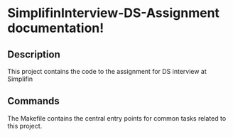 # SimplifinInterview-DS-Assignment documentation!

## Description

This project contains the code to the assignment for DS interview at Simplifin

## Commands

The Makefile contains the central entry points for common tasks related to this project.

